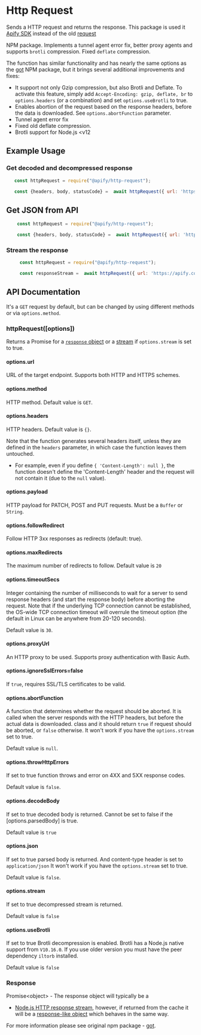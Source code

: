 # Http Request

Sends a HTTP request and returns the response. This package is used it [Apify SDK](https://www.npmjs.com/package/apify) instead of the old [request](https://www.npmjs.com/package/request)

NPM package. Implements a tunnel agent error fix, better proxy agents and supports `brotli` compression. Fixed `deflate` compression.

The function has similar functionality and has nearly the same options as the [got](https://www.npmjs.com/package/got) NPM package,
 but it brings several additional improvements and fixes:

 *  It support not only Gzip compression, but also Brotli and Deflate. To activate this feature,
  simply add `Accept-Encoding: gzip, deflate, br` to `options.headers` (or a combination) and set `options.useBrotli` to true.
 * Enables abortion of the request based on the response headers, before the data is downloaded.
 See `options.abortFunction` parameter. 
  * Tunnel agent error fix
  * Fixed old deflate compression.
  * Brotli support for Node.js <v12

## Example Usage
 
### Get decoded and decompressed response
 
  ```javascript
     const httpRequest = require("@apify/http-request");
  
     const {headers, body, statusCode} =  await httpRequest({ url: 'https://api.apify.com/v2/browser-info'});
 
 ```
 
## Get JSON from API
 
```javascript
    const httpRequest = require("@apify/http-request");

    const {headers, body, statusCode} =  await httpRequest({ url: 'https://api.apify.com/v2/browser-info', json: true });

```

### Stream the response
```javascript
     const httpRequest = require("@apify/http-request");

     const responseStream =  await httpRequest({ url: 'https://apify.com', stream: true});
```

## API Documentation

It's a `GET` request by default, but can be changed by using different methods or via `options.method`.

### httpRequest([options])

Returns a Promise for a [`response` object](#response) or a [stream](#streams-1) if `options.stream` is set to true.

#### options.url
URL of the target endpoint. Supports both HTTP and HTTPS schemes.

#### options.method
HTTP method. Default value is `GET`.

#### options.headers
HTTP headers. Default value is `{}`.

Note that the function generates several headers itself, unless
they are defined in the `headers` parameter, in which case the function leaves them untouched.
 *  For example, even if you define `{ 'Content-Length': null }`, the function doesn't define
  the 'Content-Length' header and the request will not contain it (due to the `null` value).

#### options.payload
HTTP payload for PATCH, POST and PUT requests. Must be a `Buffer` or `String`.

#### options.followRedirect
Follow HTTP 3xx responses as redirects (default: true).

#### options.maxRedirects
The maximum number of redirects to follow. Default value is `20`

#### options.timeoutSecs
Integer containing the number of milliseconds to wait for a server to send
response headers (and start the response body) before aborting the request.
Note that if the underlying TCP connection cannot be established, the OS-wide
TCP connection timeout will overrule the timeout option (the default in Linux can be anywhere from 20-120 seconds).

Default value is `30`.

#### options.proxyUrl
An HTTP proxy to be used. Supports proxy authentication with Basic Auth.
 
#### options.ignoreSslErrors=false
If `true`, requires SSL/TLS certificates to be valid.

#### options.abortFunction
A function that determines whether the request should be aborted. It is called when the server
responds with the HTTP headers, but before the actual data is downloaded.
class and it should return `true` if request should be aborted, or `false` otherwise.
It won't work if you have the `options.stream` set to true.

Default value is `null`.
#### options.throwHttpErrors
If set to true function throws and error on 4XX and 5XX response codes.

Default value is `false`.

#### options.decodeBody
If set to true decoded body is returned. Cannot be set to false if the [options.parsedBody] is true.

Default value is `true`

#### options.json
If set to true parsed body is returned. And content-type header is set to `application/json`
It won't work if you have the `options.stream` set to true.

Default value is `false`.

#### options.stream
If set to true decompressed stream is returned.

Default value is `false`

#### options.useBrotli
If set to true Brotli decompression is enabled. Brotli has a Node.js native support from `V10.16.0`. If you use older version you must have the peer dependency `iltorb` installed.

Default value is `false`

### Response
 Promise\<object\> - The response object will typically be a
 * [Node.js HTTP response stream](https://nodejs.org/api/http.html#http_class_http_incomingmessage),
 however, if returned from the cache it will be a [response-like object](https://github.com/lukechilds/responselike) which behaves in the same way.

For more information please see original npm package - [got](https://www.npmjs.com/package/got).
